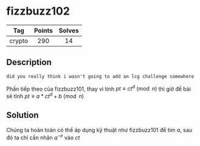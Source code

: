 # fizzbuzz102
|**Tag** | **Points** | **Solves**|
|:------:|:----------:|:---------:|
|crypto  |     290   |     14    |

## Description
```
did you really think i wasn't going to add an lcg challenge somewhere
```

Phần tiếp theo của fizzbuzz101, thay vì tính $pt \equiv ct^d \pmod{n}$ thì giờ đề bài sẽ tính $pt \equiv a*ct^d + b \pmod{n}$ 

## Solution
Chúng ta hoàn toàn có thể áp dụng kỹ thuật như fizzbuzz101 để tìm $a$, sau đó ta chỉ cần nhân $a^{-e}$ vào $ct$
